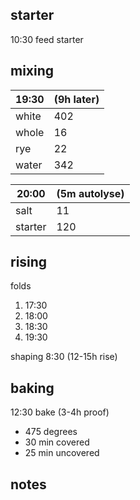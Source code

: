 ## starter
10:30 feed starter

## mixing
| 19:30 | (9h later) |
| ----------- |:----|
| white       | 402 |
| whole       | 16  |
| rye         | 22  |
| water       | 342 |


| 20:00 | (5m autolyse) |
| ----------- |:----|
| salt        | 11  |
| starter     | 120 |

## rising
folds
1. 17:30
2. 18:00
3. 18:30
4. 19:30

shaping 8:30 (12-15h rise)

## baking
12:30 bake (3-4h proof)
- 475 degrees
- 30 min covered
- 25 min uncovered

## notes

